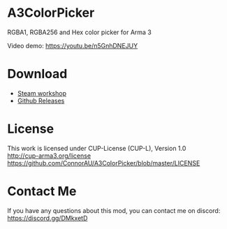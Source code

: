 # A3ColorPicker
RGBA1, RGBA256 and Hex color picker for Arma 3

Video demo: https://youtu.be/n5GnhDNEJUY

# Download
- [Steam workshop](https://steamcommunity.com/sharedfiles/filedetails/?id=1668729705)
- [Github Releases](https://github.com/ConnorAU/A3ColorPicker/releases)

# License
This work is licensed under CUP-License (CUP-L), Version 1.0  
http://cup-arma3.org/license  
https://github.com/ConnorAU/A3ColorPicker/blob/master/LICENSE

# Contact Me
If you have any questions about this mod, you can contact me on discord: https://discord.gg/DMkxetD
